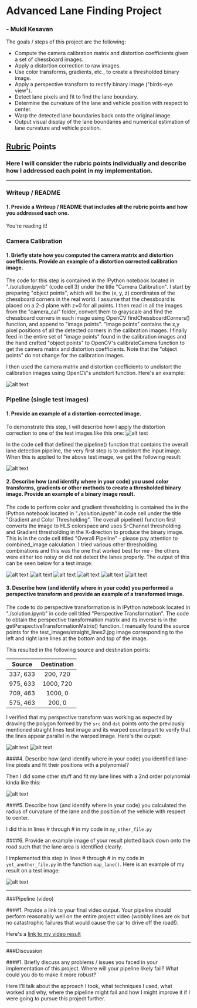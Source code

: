 # Advanced Lane Finding Project

### - Mukil Kesavan

The goals / steps of this project are the following:

* Compute the camera calibration matrix and distortion coefficients given a set of chessboard images.
* Apply a distortion correction to raw images.
* Use color transforms, gradients, etc., to create a thresholded binary image.
* Apply a perspective transform to rectify binary image ("birds-eye view").
* Detect lane pixels and fit to find the lane boundary.
* Determine the curvature of the lane and vehicle position with respect to center.
* Warp the detected lane boundaries back onto the original image.
* Output visual display of the lane boundaries and numerical estimation of lane curvature and vehicle position.

[//]: # (Image References)

[ccal1]: ./output_images/camera_cal/undist.png "Undistorting Images"
[test1]: ./test_images/test1.jpg "Road Transformed"
[ccal2]: ./output_images/camera_cal/undist-test1.png "Undistorted Test Image"

[thresh1]: ./output_images/thresholding/orig.png "Undistorted Test Image"
[thresh2]: ./output_images/thresholding/schannel.png "S-Channel Color Thresholded Image"
[thresh3]: ./output_images/thresholding/gradabs.png "GradientX Direction"
[thresh4]: ./output_images/thresholding/gradmag.png "Gradient Magnitude"
[thresh5]: ./output_images/thresholding/graddir.png "Gradient Direction"
[thresh6]: ./output_images/thresholding/combined.png "Combined Binary Image"

[pt1]: ./output_images/perspective_transform/slimg2.png "Original Straight Lines Image"
[pt2]: ./output_images/perspective_transform/slimg2-warped.png "Warped Straight Lines Image"

[image3]: ./examples/binary_combo_example.jpg "Binary Example"
[image4]: ./examples/warped_straight_lines.jpg "Warp Example"
[image5]: ./examples/color_fit_lines.jpg "Fit Visual"
[image6]: ./examples/example_output.jpg "Output"
[video1]: ./project_video.mp4 "Video"

## [Rubric](https://review.udacity.com/#!/rubrics/571/view) Points
### Here I will consider the rubric points individually and describe how I addressed each point in my implementation.  

---
### Writeup / README

#### 1. Provide a Writeup / README that includes all the rubric points and how you addressed each one.

You're reading it!

### Camera Calibration

#### 1. Briefly state how you computed the camera matrix and distortion coefficients. Provide an example of a distortion corrected calibration image.

The code for this step is contained in the IPython notebook located in "./solution.ipynb" (code cell 3) under the title "Camera Calibration". I start by preparing "object points", which will be the (x, y, z) coordinates of the chessboard corners in the real world. I assume that the chessboard is placed on a 2-d plane with z=0 for all points. I then read in all the images from the "camera_cal" folder, convert them to grayscale and find the chessboard corners in each image using OpenCV findChessboardCorners() function, and append to "image points". "Image points" contains the x,y pixel positions of all the detected corners in the calibration images. I finally feed in the entire set of "image points" found in the calibration images and the hand crafted "object points" to OpenCV's calibrateCamera function to get the camera matrix and distortion coefficients. Note that the "object points" do not change for the calibration images.

I then used the camera matrix and distortion coefficients to undistort the calibration images using OpenCV's undistort function. Here's an example:

![alt text][ccal1]

### Pipeline (single test images)

#### 1. Provide an example of a distortion-corrected image.

To demonstrate this step, I will describe how I apply the distortion correction to one of the test images like this one:
![alt text][test1]

In the code cell that defined the pipeline() function that contains the overall lane detection pipeline, the very first step is to undistort the input image. When this is applied to the above test image, we get the following result:

![alt text][ccal2]

#### 2. Describe how (and identify where in your code) you used color transforms, gradients or other methods to create a thresholded binary image.  Provide an example of a binary image result.

The code to perform color and gradient thresholding is contained the in the IPython notebook located in "./solution.ipynb" in code cell under the title "Gradient and Color Thresholding". The overall pipeline() function first converts the image to HLS colorspace and uses S-Channel thresholding and Gradient thresholding in the X-direction to produce the binary image. This is in the code cell titled "Overall Pipeline" - please pay attention to combined_image calculation. I tried various other thresholding combinations and this was the one that worked best for me - the others were either too noisy or did not detect the lanes properly. The output of this can be seen below for a test image:

![alt text][thresh1] ![alt text][thresh2] ![alt text][thresh3] ![alt text][thresh4] ![alt text][thresh5] ![alt text][thresh6]

#### 3. Describe how (and identify where in your code) you performed a perspective transform and provide an example of a transformed image.

The code to do perspective transformation is in IPython notebook located in "./solution.ipynb" in code cell titled "Perspective Transformation". The code to obtain the perspective transformation matrix and its inverse is in the getPerspectiveTransformationMatrix() function. I manually found the source  points for the test_images/straight_lines2.jpg image corresponding to the left and right lane lines at the bottom and top of the image.

This resulted in the following source and destination points:

| Source        | Destination   | 
|:-------------:|:-------------:| 
| 337, 633      | 200, 720      | 
| 975, 633      | 1000, 720     |
| 709, 463      | 1000, 0       |
| 575, 463      | 200, 0        |

I verified that my perspective transform was working as expected by drawing the polygon formed by the `src` and `dst` points onto the previously mentioned straight lines test image and its warped counterpart to verify that the lines appear parallel in the warped image. Here's the output:

![alt text][pt1] ![alt text][pt2]

####4. Describe how (and identify where in your code) you identified lane-line pixels and fit their positions with a polynomial?

Then I did some other stuff and fit my lane lines with a 2nd order polynomial kinda like this:

![alt text][image5]

####5. Describe how (and identify where in your code) you calculated the radius of curvature of the lane and the position of the vehicle with respect to center.

I did this in lines # through # in my code in `my_other_file.py`

####6. Provide an example image of your result plotted back down onto the road such that the lane area is identified clearly.

I implemented this step in lines # through # in my code in `yet_another_file.py` in the function `map_lane()`.  Here is an example of my result on a test image:

![alt text][image6]

---

###Pipeline (video)

####1. Provide a link to your final video output.  Your pipeline should perform reasonably well on the entire project video (wobbly lines are ok but no catastrophic failures that would cause the car to drive off the road!).

Here's a [link to my video result](./project_video.mp4)

---

###Discussion

####1. Briefly discuss any problems / issues you faced in your implementation of this project.  Where will your pipeline likely fail?  What could you do to make it more robust?

Here I'll talk about the approach I took, what techniques I used, what worked and why, where the pipeline might fail and how I might improve it if I were going to pursue this project further.  

